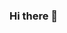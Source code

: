 ### Hi there 👋

<!--
**yunyj1998/yunyj1998** is a ✨ _special_ ✨ repository because its `README.md` (this file) appears on your GitHub profile.

Here are some ideas to get you started:

- 🔭 I’m currently working on ...
- 🌱 I’m currently learning ...
- 👯 I’m looking to collaborate on ...
- 🤔 I’m looking for help with ...
- 💬 Ask me about ...
- 📫 How to reach me: ...
- 😄 Pronouns: ...
- ⚡ Fun fact: ...
              
              
[![Python](https://img.shields.io/badge/-Python-3776AB?style=flat-square&logo=python&logoColor=white)](https://github.com/<yunyj1998>)


